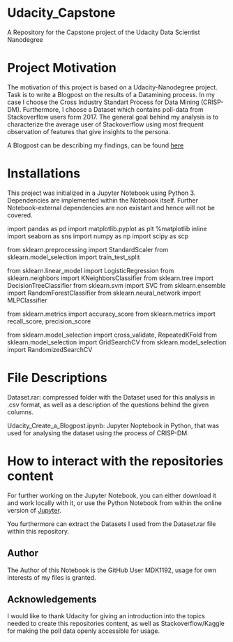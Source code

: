 # Udacity_Capstone
A Repository for the Capstone project of the Udacity Data Scientist Nanodegree



# Project Motivation
The motivation of this project is based on a Udacity-Nanodegree project. Task is to write a Blogpost on the results of a Datamining process. In my case I choose the Cross Industry Standart Process for Data Mining (CRISP-DM). Furthermore, I choose a Dataset which contains poll-data from Stackoverflow users form 2017. The general goal behind my analysis is to characterize the average user of Stackoverflow using most frequent observation of features that give insights to the persona.

A Blogpost can be describing my findings, can be found [here](https://medium.com/@mdk_57697/efforts-made-in-creating-a-generalized-classifier-for-cardiovascular-diseases-1927c1c6952)

# Installations
This project was initialized in a Jupyter Notebook using Python 3. Dependencies are implemented within the Notebook itself. 
Further Notebook-external dependencies are non existant and hence will not be covered.

import pandas as pd
import matplotlib.pyplot as plt
%matplotlib inline
import seaborn as sns
import numpy as np
import scipy as scp

from sklearn.preprocessing import StandardScaler
from sklearn.model_selection import train_test_split

from sklearn.linear_model import LogisticRegression
from sklearn.neighbors import KNeighborsClassifier
from sklearn.tree import DecisionTreeClassifier
from sklearn.svm import SVC
from sklearn.ensemble import RandomForestClassifier
from sklearn.neural_network import MLPClassifier

from sklearn.metrics import accuracy_score
from sklearn.metrics import recall_score, precision_score

from sklearn.model_selection import cross_validate, RepeatedKFold
from sklearn.model_selection import GridSearchCV
from sklearn.model_selection import RandomizedSearchCV

# File Descriptions

Dataset.rar: compressed folder with the Dataset used for this analysis in .csv format, as well as a description of the questions behind the given columns.

Udacity_Create_a_Blogpost.ipynb: Jupyter Noptebook in Python, that was used for analysing the dataset using the process of CRISP-DM.

# How to interact with the repositories content

For further working on the Jupyter Notebook, you can either download it and work locally with it, or use the Python Notebook from within the online version of [Jupyter](https://jupyter.org/try).

You furthermore can extract the Datasets I used from the Dataset.rar file within this repository.

## Author
The Author of this Notebook is the GitHub User MDK1192, usage for own interests of my files is granted.

## Acknowledgements
I would like to thank Udacity for giving an introduction into the topics needed to create this repositories content, as well as Stackoverflow/Kaggle for making the poll data openly accessible for usage.



